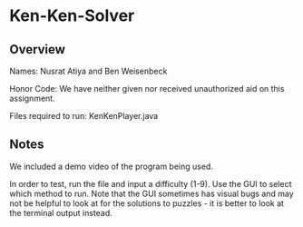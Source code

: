# Ken-Ken-Solver

## Overview

Names: Nusrat Atiya and Ben Weisenbeck

Honor Code: We have neither given nor received unauthorized aid on this assignment.

Files required to run: KenKenPlayer.java

## Notes

We included a demo video of the program being used.

In order to test, run the file and input a difficulty (1-9). Use the GUI to select which method to run. Note that the GUI sometimes has visual bugs and may not be helpful to look at for the solutions to puzzles - it is better to look at the terminal output instead.
